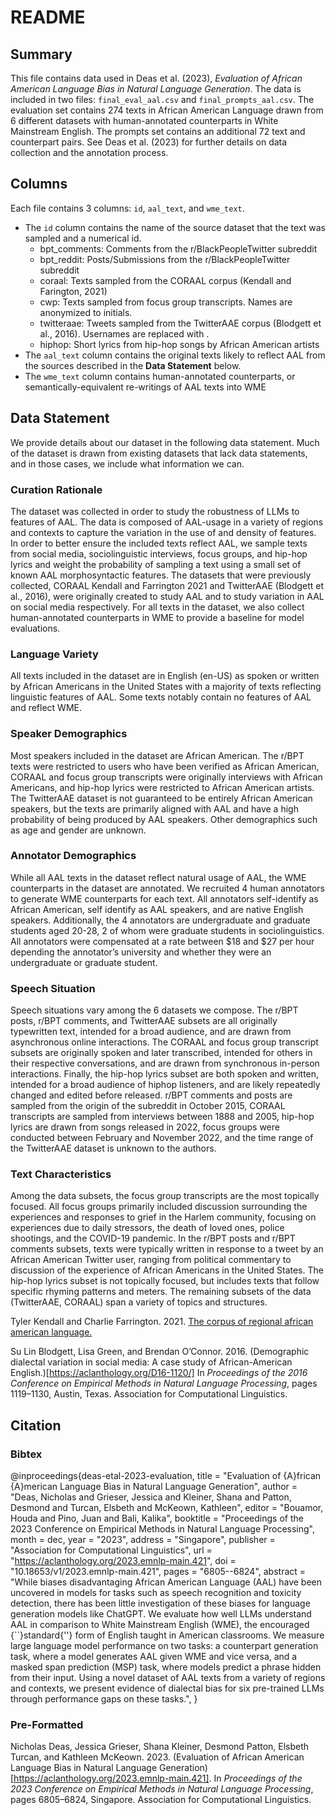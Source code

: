 # README

## Summary

This file contains data used in Deas et al. (2023), _Evaluation of African American Language Bias in Natural Language Generation_. The data is included in two files: `final_eval_aal.csv` and `final_prompts_aal.csv`. The evaluation set contains 274 texts in African American Language drawn from 6 different datasets with human-annotated counterparts in White Mainstream English. The prompts set contains an additional 72 text and counterpart pairs. See Deas et al. (2023) for further details on data collection and the annotation process.

## Columns

Each file contains 3 columns: `id`, `aal_text`, and `wme_text`.
- The `id` column contains the name of the source dataset that the text was sampled and a numerical id.
	- bpt_comments: Comments from the r/BlackPeopleTwitter subreddit
	- bpt_reddit: Posts/Submissions from the r/BlackPeopleTwitter subreddit
	- coraal: Texts sampled from the CORAAL corpus (Kendall and Farington, 2021)
	- cwp: Texts sampled from focus group transcripts. Names are anonymized to initials.
	- twitteraae: Tweets sampled from the TwitterAAE corpus (Blodgett et al., 2016). Usernames are replaced with <USERNAME>.
	- hiphop: Short lyrics from hip-hop songs by African American artists
- The `aal_text` column contains the original texts likely to reflect AAL from the sources described in the __Data Statement__ below. 
- The `wme_text` column contains human-annotated counterparts, or semantically-equivalent re-writings of AAL texts into WME

## Data Statement  
We provide details about our dataset in the following data statement. Much of the dataset is drawn from existing datasets that lack data statements, and in those cases, we include what information we can. 

### Curation Rationale
The dataset was collected in order to study the robustness of LLMs to features of AAL. The data is composed of AAL-usage in a variety of regions and contexts to capture the variation in the use of and density of features. In order to better ensure the included texts reflect AAL, we sample texts from social media, sociolinguistic interviews, focus groups, and hip-hop lyrics and weight the probability of sampling a text using a small set of known AAL morphosyntactic features. The datasets that were previously collected, CORAAL Kendall and Farrington 2021 and TwitterAAE (Blodgett et al., 2016), were originally created to study AAL and to study variation in AAL on social media respectively. For all texts in the dataset, we also collect
human-annotated counterparts in WME to provide a baseline for model evaluations.

### Language Variety
All texts included in the dataset are in English (en-US) as spoken or written by African Americans in the United States with a majority of texts reflecting linguistic features of AAL. Some texts notably contain no features of AAL and reflect WME.

### Speaker Demographics
Most speakers included in the dataset are African American. The r/BPT texts were restricted to users who have been verified as African American, CORAAL and focus group transcripts were originally interviews with African Americans, and hip-hop lyrics were restricted to African American artists. The TwitterAAE dataset is not guaranteed to be entirely African American speakers, but the texts are primarily aligned with AAL and have a high probability of being produced by AAL speakers. Other demographics such as age and gender are unknown.

### Annotator Demographics
While all AAL texts in the dataset reflect natural usage of AAL, the WME counterparts in the dataset are annotated. We recruited 4 human annotators to generate WME counterparts for each text. All annotators self-identify as African American, self identify as AAL speakers, and are native English speakers. Additionally, the 4 annotators are undergraduate and graduate students aged 20-28, 2 of whom were graduate students in sociolinguistics. All annotators were compensated at a rate between $18 and $27 per hour depending the annotator’s university and whether they were an undergraduate or graduate student.

### Speech Situation
Speech situations vary among the 6 datasets we compose. The r/BPT posts, r/BPT comments, and TwitterAAE subsets are all originally typewritten text, intended for a broad audience, and are drawn from asynchronous online interactions. The CORAAL and focus group transcript subsets are originally spoken and later transcribed, intended for others in their respective conversations, and are drawn from synchronous in-person interactions. Finally, the hip-hop lyrics subset are both spoken and written, intended for a broad audience of hiphop listeners, and are likely repeatedly changed and edited before released. r/BPT comments and posts are sampled from the origin of the subreddit in October 2015, CORAAL transcripts are sampled from interviews between 1888 and 2005, hip-hop lyrics are drawn from songs released in 2022, focus groups were conducted between February and November 2022, and the time range of the TwitterAAE dataset is unknown to the authors.

### Text Characteristics 
Among the data subsets, the focus group transcripts are the most topically focused. All focus groups primarily included discussion surrounding the experiences and responses to grief in the Harlem community, focusing on experiences due to daily stressors,  the death of loved ones, police shootings, and the COVID-19 pandemic. In the r/BPT posts and r/BPT comments subsets, texts were typically written in response to a tweet by an African American Twitter user, ranging from political commentary to discussion of the experience of African Americans in the United States. The hip-hop lyrics subset is not topically focused, but includes texts that follow specific rhyming patterns and meters. The remaining subsets of the data (TwitterAAE, CORAAL) span a variety of topics and structures.

Tyler Kendall and Charlie Farrington. 2021. [The corpus of regional african american language.](https://oraal.uoregon.edu/coraal)

Su Lin Blodgett, Lisa Green, and Brendan O’Connor. 2016. (Demographic dialectal variation in social media: A case study of African-American English.)[https://aclanthology.org/D16-1120/] In _Proceedings of the 2016 Conference on Empirical Methods in Natural Language Processing_, pages 1119–1130, Austin, Texas. Association for Computational Linguistics.

## Citation

### Bibtex

@inproceedings{deas-etal-2023-evaluation,
    title = "Evaluation of {A}frican {A}merican Language Bias in Natural Language Generation",
    author = "Deas, Nicholas  and
      Grieser, Jessica  and
      Kleiner, Shana  and
      Patton, Desmond  and
      Turcan, Elsbeth  and
      McKeown, Kathleen",
    editor = "Bouamor, Houda  and
      Pino, Juan  and
      Bali, Kalika",
    booktitle = "Proceedings of the 2023 Conference on Empirical Methods in Natural Language Processing",
    month = dec,
    year = "2023",
    address = "Singapore",
    publisher = "Association for Computational Linguistics",
    url = "https://aclanthology.org/2023.emnlp-main.421",
    doi = "10.18653/v1/2023.emnlp-main.421",
    pages = "6805--6824",
    abstract = "While biases disadvantaging African American Language (AAL) have been uncovered in models for tasks such as speech recognition and toxicity detection, there has been little investigation of these biases for language generation models like ChatGPT. We evaluate how well LLMs understand AAL in comparison to White Mainstream English (WME), the encouraged {``}standard{''} form of English taught in American classrooms. We measure large language model performance on two tasks: a counterpart generation task, where a model generates AAL given WME and vice versa, and a masked span prediction (MSP) task, where models predict a phrase hidden from their input. Using a novel dataset of AAL texts from a variety of regions and contexts, we present evidence of dialectal bias for six pre-trained LLMs through performance gaps on these tasks.",
}

### Pre-Formatted

Nicholas Deas, Jessica Grieser, Shana Kleiner, Desmond Patton, Elsbeth Turcan, and Kathleen McKeown. 2023. (Evaluation of African American Language Bias in Natural Language Generation)[https://aclanthology.org/2023.emnlp-main.421]. In _Proceedings of the 2023 Conference on Empirical Methods in Natural Language Processing_, pages 6805–6824, Singapore. Association for Computational Linguistics.

